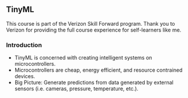 ## TinyML

This course is part of the Verizon Skill Forward program. Thank you to Verizon for providing the full course experience for self-learners like me.

### Introduction
* TinyML is concerned with creating intelligent systems on microcontrollers.
* Microcontrollers are cheap, energy efficient, and resource contrained devices.
* Big Picture: Generate predictions from data generated by external sensors (i.e. cameras, pressure, temperature, etc.).